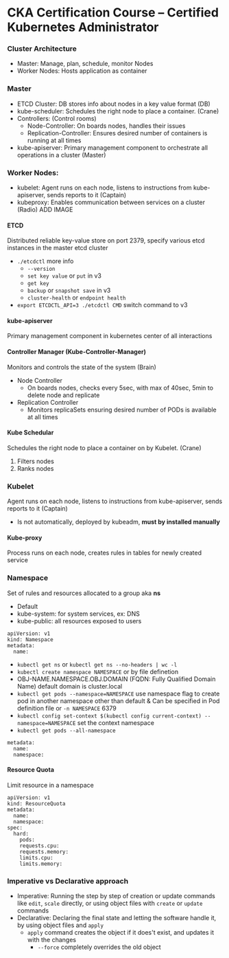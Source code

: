 # CKA Certification Course – Certified Kubernetes Administrator

### Cluster Architecture
- Master: Manage, plan, schedule, monitor Nodes
- Worker Nodes: Hosts application as container

### Master
- ETCD Cluster: DB stores info about nodes in a key value format (DB)
- kube-scheduler: Schedules the right node to place a container. (Crane)
- Controllers: (Control rooms)
  - Node-Controller: On boards nodes, handles their issues
  - Replication-Controller: Ensures desired number of containers is running at all times
- kube-apiserver: Primary management component to orchestrate all operations in a cluster (Master)
### Worker Nodes:
- kubelet: Agent runs on each node, listens to instructions from kube-apiserver, sends reports to it (Captain)
- kubeproxy: Enables communication between services on a cluster (Radio)
ADD IMAGE

#### ETCD
Distributed reliable key-value store on port 2379, specify various etcd instances in the master etcd cluster
- `./etcdctl` more info
  - `--version`
  - `set key value` or `put` in v3
  - `get key`
  - `backup` or `snapshot save` in v3
  - `cluster-health` or `endpoint health`
- `export ETCDCTL_API=3 ./etcdctl CMD` switch command to v3

#### kube-apiserver
Primary management component in kubernetes center of all interactions

#### Controller Manager (Kube-Controller-Manager)
Monitors and controls the state of the system (Brain)
- Node Controller
  - On boards nodes, checks every 5sec, with max of 40sec, 5min to delete node and replicate
- Replication Controller
  - Monitors replicaSets ensuring desired number of PODs is available at all times

#### Kube Schedular
Schedules the right node to place a container on by Kubelet. (Crane)
1. Filters nodes
2. Ranks nodes
### Kubelet
Agent runs on each node, listens to instructions from kube-apiserver, sends reports to it (Captain)
- Is not automatically, deployed by kubeadm, **must by installed manually**
#### Kube-proxy
Process runs on each node, creates rules in tables for newly created service

### Namespace
Set of rules and resources allocated to a group aka **ns**
- Default
- kube-system: for system services, ex: DNS
- kube-public: all resources exposed to users 
``` 
apiVersion: v1
kind: Namespace
metadata: 
  name:
```
- `kubectl get ns` or `kubectl get ns --no-headers | wc -l`
- `kubectl create namespace NAMESPACE` or by file definetion
- OBJ-NAME.NAMESPACE.OBJ.DOMAIN (FQDN: Fully Qualified Domain Name) default domain is cluster.local
- `kubectl get pods --namespace=NAMESPACE` use namespace flag to create pod in another namespace other than default & Can be specified in Pod definition file or `-n NAMESPACE`
6379
- `kubectl config set-context $(kubectl config current-context) --namespace=NAMESPACE` set the context namespace
- `kubectl get pods --all-namespace`
```
metadata:
  name: 
  namespace:
```

  #### Resource Quota
  Limit resource in a namespace
  ```
  apiVersion: v1
  kind: ResourceQuota
  metadata:
    name:
    namespace:
  spec:
    hard:
      pods:
      requests.cpu:
      requests.memory:
      limits.cpu:
      limits.memory:
  ```

### Imperative vs Declarative approach
- Imperative: Running the step by step of creation or update commands like `edit`, `scale` directly, or using object files with `create` or `update` commands
- Declarative: Declaring the final state and letting the software handle it, by using object files and `apply`
  - `apply` command creates the object if it does't exist, and updates it with the changes
    - `--force` completely overrides the old object